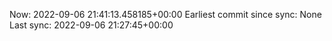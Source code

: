 Now: 2022-09-06 21:41:13.458185+00:00 Earliest commit since sync: None Last sync: 2022-09-06 21:27:45+00:00
